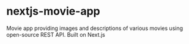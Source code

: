 # nextjs-movie-app
 Movie app providing images and descriptions of various movies using open-source REST API. Built on Next.js
